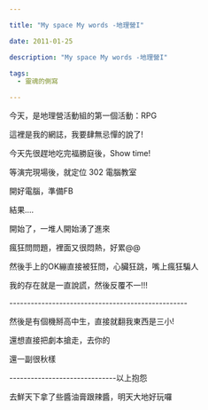 ```yaml
---

title: "My space My words -地理營I"

date: 2011-01-25

description: "My space My words -地理營I"

tags:
  - 靈魂的側寫

---
```


今天，是地理營活動組的第一個活動：RPG  

  

這裡是我的網誌，我要肆無忌憚的說了!  

  

  

今天先很趕地吃完福勝庭後，Show time!  

  

等演完現場後，就定位 302 電腦教室  

  

開好電腦，準備FB  

結果....  

  

  

開始了，一堆人開始湧了進來  

  

瘋狂問問題，裡面又很悶熱，好累@@  

  

然後手上的OK繃直接被狂問，心臟狂跳，嘴上瘋狂騙人  

  

我的存在就是一直說謊，然後反覆不一!!!  

  

\--------------------------------------------------  

然後是有個機掰高中生，直接就翻我東西是三小!  

  

還想直接把劇本搶走，去你的  

  

還一副很秋樣  

\------------------------------以上抱怨  

  

去鮮天下拿了些醬油膏跟辣醬，明天大地好玩囉  

  

